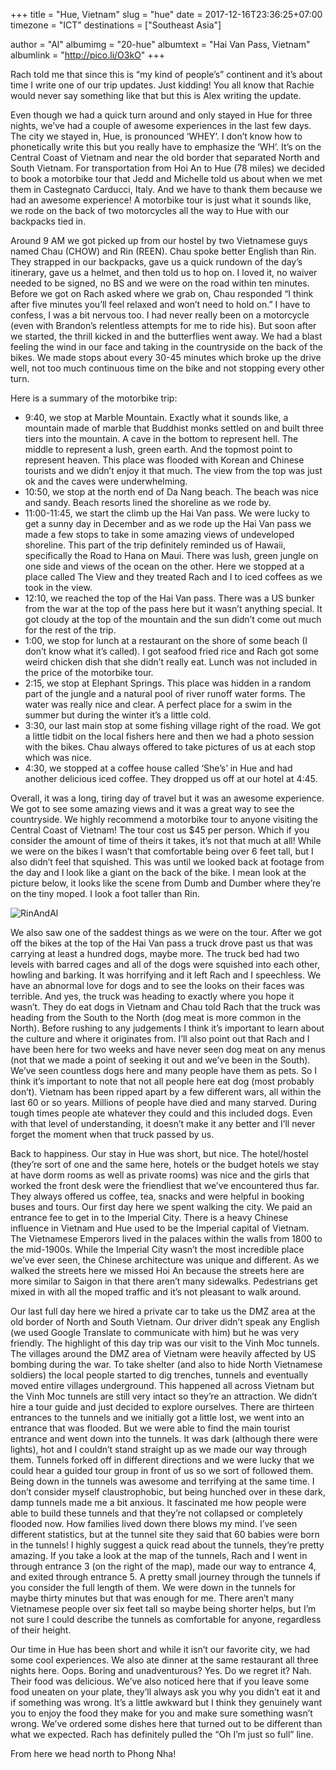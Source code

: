 +++
title = "Hue, Vietnam"
slug = "hue"
date = 2017-12-16T23:36:25+07:00
timezone = "ICT"
destinations = ["Southeast Asia"]

author = "Al"
albumimg = "20-hue"
albumtext = "Hai Van Pass, Vietnam"
albumlink = "http://pico.li/O3kO"
+++

Rach told me that since this is “my kind of people’s” continent and it’s about time I write one of our trip updates. Just kidding! You all know that Rachie would never say something like that but this is Alex writing the update.

Even though we had a quick turn around and only stayed in Hue for three nights, we’ve had a couple of awesome experiences in the last few days. The city we stayed in, Hue, is pronounced ‘WHEY’. I don’t know how to phonetically write this but you really have to emphasize the ‘WH’. It’s on the Central Coast of Vietnam and near the old border that separated North and South Vietnam. For transportation from Hoi An to Hue (78 miles) we decided to book a motorbike tour that Jedd and Michelle told us about when we met them in Castegnato Carducci, Italy. And we have to thank them because we had an awesome experience! A motorbike tour is just what it sounds like, we rode on the back of two motorcycles all the way to Hue with our backpacks tied in.

Around 9 AM we got picked up from our hostel by two Vietnamese guys named Chau (CHOW) and Rin (REEN). Chau spoke better English than Rin. They strapped in our backpacks, gave us a quick rundown of the day’s itinerary, gave us a helmet, and then told us to hop on. I loved it, no waiver needed to be signed, no BS and we were on the road within ten minutes. Before we got on Rach asked where we grab on, Chau responded “I think after five minutes you’ll feel relaxed and won’t need to hold on.” I have to confess, I was a bit nervous too. I had never really been on a motorcycle (even with Brandon’s relentless attempts for me to ride his). But soon after we started, the thrill kicked in and the butterflies went away. We had a blast feeling the wind in our face and taking in the countryside on the back of the bikes. We made stops about every 30-45 minutes which broke up the drive well, not too much continuous time on the bike and not stopping every other turn.

Here is a summary of the motorbike trip:

  * 9:40, we stop at Marble Mountain. Exactly what it sounds like, a mountain made of marble that Buddhist monks settled on and built three tiers into the mountain. A cave in the bottom to represent hell. The middle to represent a lush, green earth. And the topmost point to represent heaven. This place was flooded with Korean and Chinese tourists and we didn’t enjoy it that much. The view from the top was just ok and the caves were underwhelming.
  * 10:50, we stop at the north end of Da Nang beach. The beach was nice and sandy. Beach resorts lined the shoreline as we rode by.
  * 11:00-11:45, we start the climb up the Hai Van pass. We were lucky to get a sunny day in December and as we rode up the Hai Van pass we made a few stops to take in some amazing views of undeveloped shoreline. This part of the trip definitely reminded us of Hawaii, specifically the Road to Hana on Maui. There was lush, green jungle on one side and views of the ocean on the other. Here we stopped at a place called The View and they treated Rach and I to iced coffees as we took in the view.
  * 12:10, we reached the top of the Hai Van pass. There was a US bunker from the war at the top of the pass here but it wasn’t anything special. It got cloudy at the top of the mountain and the sun didn’t come out much for the rest of the trip.
  * 1:00, we stop for lunch at a restaurant on the shore of some beach (I don’t know what it’s called). I got seafood fried rice and Rach got some weird chicken dish that she didn’t really eat. Lunch was not included in the price of the motorbike tour.
  * 2:15, we stop at Elephant Springs. This place was hidden in a random part of the jungle and a natural pool of river runoff water forms. The water was really nice and clear. A perfect place for a swim in the summer but during the winter it’s a little cold.
  * 3:30, our last main stop at some fishing village right of the road. We got a little tidbit on the local fishers here and then we had a photo session with the bikes. Chau always offered to take pictures of us at each stop which was nice.
  * 4:30, we stopped at a coffee house called ‘She’s’ in Hue and had another delicious iced coffee. They dropped us off at our hotel at 4:45.

Overall, it was a long, tiring day of travel but it was an awesome experience. We got to see some amazing views and it was a great way to see the countryside. We highly recommend a motorbike tour to anyone visiting the Central Coast of Vietnam! The tour cost us $45 per person. Which if you consider the amount of time of theirs it takes, it’s not that much at all! While we were on the bikes I wasn’t that comfortable being over 6 feet tall, but I also didn’t feel that squished. This was until we looked back at footage from the day and I look like a giant on the back of the bike. I mean look at the picture below, it looks like the scene from Dumb and Dumber where they’re on the tiny moped. I look a foot taller than Rin.

![RinAndAl](/img/destinations/20-hue-moped.jpg)

We also saw one of the saddest things as we were on the tour. After we got off the bikes at the top of the Hai Van pass a truck drove past us that was carrying at least a hundred dogs, maybe more. The truck bed had two levels with barred cages and all of the dogs were squished into each other, howling and barking. It was horrifying and it left Rach and I speechless. We have an abnormal love for dogs and to see the looks on their faces was terrible. And yes, the truck was heading to exactly where you hope it wasn’t. They do eat dogs in Vietnam and Chau told Rach that the truck was heading from the South to the North (dog meat is more common in the North). Before rushing to any judgements I think it’s important to learn about the culture and where it originates from. I’ll also point out that Rach and I have been here for two weeks and have never seen dog meat on any menus (not that we made a point of seeking it out and we’ve been in the South). We’ve seen countless dogs here and many people have them as pets. So I think it’s important to note that not all people here eat dog (most probably don’t). Vietnam has been ripped apart by a few different wars, all within the last 60 or so years. Millions of people have died and many starved. During tough times people ate whatever they could and this included dogs. Even with that level of understanding, it doesn’t make it any better and I’ll never forget the moment when that truck passed by us.

Back to happiness. Our stay in Hue was short, but nice. The hotel/hostel (they’re sort of one and the same here, hotels or the budget hotels we stay at have dorm rooms as well as private rooms) was nice and the girls that worked the front desk were the friendliest that we’ve encountered thus far. They always offered us coffee, tea, snacks and were helpful in booking buses and tours. Our first day here we spent walking the city. We paid an entrance fee to get in to the Imperial City. There is a heavy Chinese influence in Vietnam and Hue used to be the Imperial capital of Vietnam. The Vietnamese Emperors lived in the palaces within the walls from 1800 to the mid-1900s. While the Imperial City wasn’t the most incredible place we’ve ever seen, the Chinese architecture was unique and different. As we walked the streets here we missed Hoi An because the streets here are more similar to Saigon in that there aren’t many sidewalks. Pedestrians get mixed in with all the moped traffic and it’s not pleasant to walk around.

Our last full day here we hired a private car to take us the DMZ area at the old border of North and South Vietnam. Our driver didn’t speak any English (we used Google Translate to communicate with him) but he was very friendly. The highlight of this day trip was our visit to the Vinh Moc tunnels. The villages around the DMZ area of Vietnam were heavily affected by US bombing during the war. To take shelter (and also to hide North Vietnamese soldiers) the local people started to dig trenches, tunnels and eventually moved entire villages underground. This happened all across Vietnam but the Vinh Moc tunnels are still very intact so they’re an attraction. We didn’t hire a tour guide and just decided to explore ourselves. There are thirteen entrances to the tunnels and we initially got a little lost, we went into an entrance that was flooded. But we were able to find the main tourist entrance and went down into the tunnels. It was dark (although there were lights), hot and I couldn’t stand straight up as we made our way through them. Tunnels forked off in different directions and we were lucky that we could hear a guided tour group in front of us so we sort of followed them. Being down in the tunnels was awesome and terrifying at the same time. I don’t consider myself claustrophobic, but being hunched over in these dark, damp tunnels made me a bit anxious. It fascinated me how people were able to build these tunnels and that they’re not collapsed or completely flooded now. How families lived down there blows my mind. I’ve seen different statistics, but at the tunnel site they said that 60 babies were born in the tunnels! I highly suggest a quick read about the tunnels, they’re pretty amazing. If you take a look at the map of the tunnels, Rach and I went in through entrance 3 (on the right of the map), made our way to entrance 4, and exited through entrance 5. A pretty small journey through the tunnels if you consider the full length of them. We were down in the tunnels for maybe thirty minutes but that was enough for me. There aren’t many Vietnamese people over six feet tall so maybe being shorter helps, but I’m not sure I could describe the tunnels as comfortable for anyone, regardless of their height.

Our time in Hue has been short and while it isn’t our favorite city, we had some cool experiences. We also ate dinner at the same restaurant all three nights here. Oops. Boring and unadventurous? Yes. Do we regret it? Nah. Their food was delicious. We’ve also noticed here that if you leave some food uneaten on your plate, they’ll always ask you why you didn’t eat it and if something was wrong. It’s a little awkward but I think they genuinely want you to enjoy the food they make for you and make sure something wasn’t wrong. We’ve ordered some dishes here that turned out to be different than what we expected. Rach has definitely pulled the “Oh I’m just so full” line.

From here we head north to Phong Nha!
